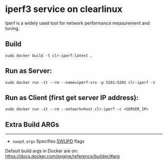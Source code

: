 # iperf3 service on clearlinux
Iperf is a widely used tool for network performance measurement and tuning.

## Build
```
sudo docker build -t clr-iperf:latest .
```

## Run as Server:
```
sudo docker run -it --rm --name=iperf-srv -p 5201:5201 clr-iperf -s
```

## Run as Client (first get server IP address):
```
sudo docker run -it --rm --network=host clr-iperf -c <SERVER_IP>
```

## Extra Build ARGs
----------------
- ``swupd_args`` Specifies [SWUPD](https://github.com/clearlinux/swupd-client/blob/master/docs/swupd.1.rst#options) flags

Default build args in Docker are on: https://docs.docker.com/engine/reference/builder/#arg
